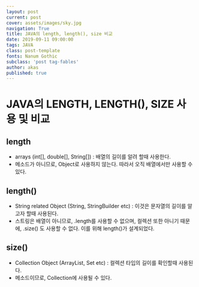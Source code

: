 ```yaml
---
layout: post
current: post
cover: assets/images/sky.jpg
navigation: True
title: JAVA의 length, length(), size 비교
date: 2019-09-11 09:00:00
tags: JAVA
class: post-template
fonts: Nanum Gothic
subclass: 'post tag-fables'
author: akas
published: true
---
```

# JAVA의 LENGTH, LENGTH(), SIZE 사용 및 비교


## length
- arrays (int[], double[], String[]) : 배열의 길이를 알려 할때 사용한다.
- 메소드가 아니므로, Object로 사용하지 않는다. 따라서 오직 배열에서만 사용할 수 있다.

## length()
- String related Object (String, StringBuilder etc) : 이것은 문자열의 길이를 알고자 할때 사용된다.
- 스트링은 배열이 아니므로, .length를 사용할 수 없으며, 컬렉션 또한 아니기 때문에, .size() 도 사용할 수 없다. 이를 위해 length()가 설계되었다.

## size()
- Collection Object (ArrayList, Set etc) : 컬렉션 타입의 길이를 확인할때 사용된다.
- 메소드이므로, Collection에 사용될 수 있다.

